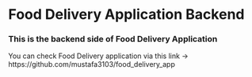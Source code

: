 # Food Delivery Application Backend

### This is the backend side of Food Delivery Application

<p>You can check Food Delivery application via this link -> https://github.com/mustafa3103/food_delivery_app</p>
